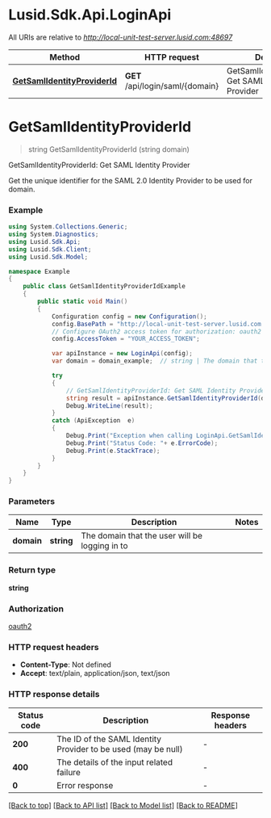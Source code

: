 # Lusid.Sdk.Api.LoginApi

All URIs are relative to *http://local-unit-test-server.lusid.com:48697*

Method | HTTP request | Description
------------- | ------------- | -------------
[**GetSamlIdentityProviderId**](LoginApi.md#getsamlidentityproviderid) | **GET** /api/login/saml/{domain} | GetSamlIdentityProviderId: Get SAML Identity Provider


<a name="getsamlidentityproviderid"></a>
# **GetSamlIdentityProviderId**
> string GetSamlIdentityProviderId (string domain)

GetSamlIdentityProviderId: Get SAML Identity Provider

Get the unique identifier for the SAML 2.0 Identity Provider to be used for domain.

### Example
```csharp
using System.Collections.Generic;
using System.Diagnostics;
using Lusid.Sdk.Api;
using Lusid.Sdk.Client;
using Lusid.Sdk.Model;

namespace Example
{
    public class GetSamlIdentityProviderIdExample
    {
        public static void Main()
        {
            Configuration config = new Configuration();
            config.BasePath = "http://local-unit-test-server.lusid.com:48697";
            // Configure OAuth2 access token for authorization: oauth2
            config.AccessToken = "YOUR_ACCESS_TOKEN";

            var apiInstance = new LoginApi(config);
            var domain = domain_example;  // string | The domain that the user will be logging in to

            try
            {
                // GetSamlIdentityProviderId: Get SAML Identity Provider
                string result = apiInstance.GetSamlIdentityProviderId(domain);
                Debug.WriteLine(result);
            }
            catch (ApiException  e)
            {
                Debug.Print("Exception when calling LoginApi.GetSamlIdentityProviderId: " + e.Message );
                Debug.Print("Status Code: "+ e.ErrorCode);
                Debug.Print(e.StackTrace);
            }
        }
    }
}
```

### Parameters

Name | Type | Description  | Notes
------------- | ------------- | ------------- | -------------
 **domain** | **string**| The domain that the user will be logging in to | 

### Return type

**string**

### Authorization

[oauth2](../README.md#oauth2)

### HTTP request headers

 - **Content-Type**: Not defined
 - **Accept**: text/plain, application/json, text/json


### HTTP response details
| Status code | Description | Response headers |
|-------------|-------------|------------------|
| **200** | The ID of the SAML Identity Provider to be used (may be null) |  -  |
| **400** | The details of the input related failure |  -  |
| **0** | Error response |  -  |

[[Back to top]](#) [[Back to API list]](../README.md#documentation-for-api-endpoints) [[Back to Model list]](../README.md#documentation-for-models) [[Back to README]](../README.md)

